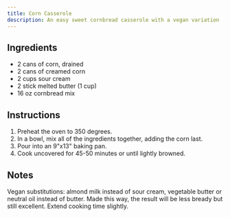 ```yaml
---
title: Corn Casserole
description: An easy sweet cornbread casserole with a vegan variation
---
```


## Ingredients

- 2 cans of corn, drained
- 2 cans of creamed corn
- 2 cups sour cream
- 2 stick melted butter (1 cup)
- 16 oz cornbread mix

## Instructions

1. Preheat the oven to 350 degrees.
1. In a bowl, mix all of the ingredients together, adding the corn last.
1. Pour into an 9"x13" baking pan.
1. Cook uncovered for 45-50 minutes or until lightly browned.

## Notes

Vegan substitutions: almond milk instead of sour cream, vegetable butter or neutral oil instead of butter. Made this way, the result will be less bready but still excellent. Extend cooking time slightly.

